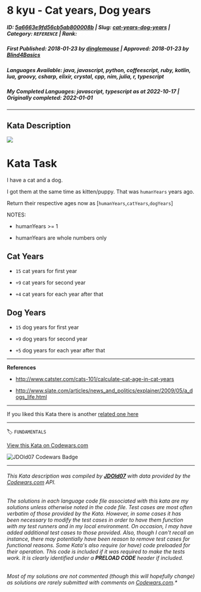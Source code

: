 # 8 kyu - Cat years, Dog years

##### **ID**: [5a6663e9fd56cb5ab800008b](https://www.codewars.com/kata/5a6663e9fd56cb5ab800008b) | **Slug**: [cat-years-dog-years](https://www.codewars.com/kata/5a6663e9fd56cb5ab800008b) | **Category**: `REFERENCE` | **Rank**: <span style="color:white">8 kyu</span>

##### **First Published**: 2018-01-23 ***by*** [dinglemouse](https://www.codewars.com/users/dinglemouse) | **Approved**: 2018-01-23 ***by*** [Blind4Basics](https://www.codewars.com/users/Blind4Basics)

##### **Languages Available**: java, javascript, python, coffeescript, ruby, kotlin, lua, groovy, csharp, elixir, crystal, cpp, nim, julia, r, typescript

##### **My Completed Languages**: javascript, typescript ***as at*** 2022-10-17 | **Originally completed**: 2022-01-01

---

## Kata Description


<img src="https://i.imgur.com/ta6gv1i.png?1" />

<!-- Featured 30/6/2021 -->



# Kata Task



I have a cat and a dog.



I got them at the same time as kitten/puppy. That was `humanYears` years ago.



Return their respective ages now as [`humanYears`,`catYears`,`dogYears`]



NOTES:

* humanYears >= 1

* humanYears are whole numbers only



## Cat Years



* `15` cat years for first year

* `+9` cat years for second year

* `+4` cat years for each year after that



## Dog Years



* `15` dog years for first year

* `+9` dog years for second year

* `+5` dog years for each year after that



<hr>



**References**



* http://www.catster.com/cats-101/calculate-cat-age-in-cat-years

* http://www.slate.com/articles/news_and_politics/explainer/2009/05/a_dogs_life.html



<hr>



If you liked this Kata there is another <a href="https://www.codewars.com/kata/cat-years-dog-years-2">related one here</a>

---


🏷 `FUNDAMENTALS`


[View this Kata on Codewars.com](https://www.codewars.com/kata/5a6663e9fd56cb5ab800008b)

![](https://www.codewars.com/users/jdold07/badges/large "JDOld07 Codewars Badge")

---

###### *This Kata description was compiled by [**JDOld07**](https://tpstech.dev) with data provided by the [Codewars.com](https://www.codewars.com) API.*

###### *The solutions in each language code file associated with this kata are my solutions unless otherwise noted in the code file.  Test cases are most often verbatim of those provided by the Kata.  However, in some cases it has been necessary to modify the test cases in order to have them function with my test runners and in my local environment.  On occasion, I may have added additional test cases to those provided.  Also, though I can't recall an instance, there may potentially have been reason to remove test cases for functional reasons.  Some Kata's also require (*or have*) code preloaded for their operation.  This code is included if it was required to make the tests work.  It is clearly identified under a **PRELOAD CODE** header if included.*

###### Most of my solutions are not commented (*though this will hopefully change*) as solutions are rarely submitted with comments on [Codewars.com](https://www.codewars.com).*
